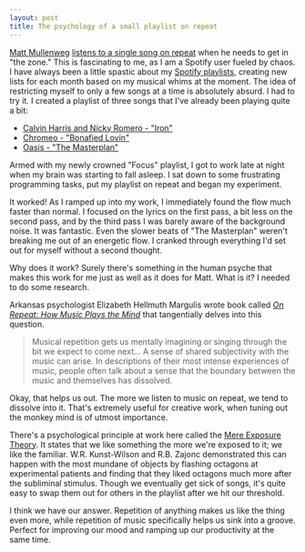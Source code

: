 ```yaml
---
layout: post
title: The psychology of a small playlist on repeat
---
```


[Matt Mullenweg](http://ma.tt) [listens to a single song on repeat](http://fourhourworkweek.com/2015/02/09/matt-mullenweg/) when he needs to get in "the zone." This is fascinating to me, as I am a Spotify user fueled by chaos. I have always been a little spastic about my [Spotify playlists](http://open.spotify.com/user/josephmosby), creating new lists for each month based on my musical whims at the moment. The idea of restricting myself to only a few songs at a time is absolutely absurd. I had to try it. I created a playlist of three songs that I've already been playing quite a bit: 

* [Calvin Harris and Nicky Romero - "Iron"](http://open.spotify.com/track/0uqMUcdMvQtNQLO4jVockW)
* [Chromeo - "Bonafied Lovin"](http://open.spotify.com/track/2si03bj1f2F4X0Hyy0yCPx)
* [Oasis - "The Masterplan"](http://open.spotify.com/track/26qDnsrrvZbylEOUMKLGRh)

Armed with my newly crowned "Focus" playlist, I got to work late at night when my brain was starting to fall asleep. I sat down to some frustrating programming tasks, put my playlist on repeat and began my experiment.

It worked! As I ramped up into my work, I immediately found the flow much faster than normal. I focused on the lyrics on the first pass, a bit less on the second pass, and by the third pass I was barely aware of the background noise. It was fantastic. Even the slower beats of "The Masterplan" weren't breaking me out of an energetic flow. I cranked through everything I'd set out for myself without a second thought.

Why does it work? Surely there's something in the human psyche that makes this work for me just as well as it does for Matt. What is it? I needed to do some research. 

Arkansas psychologist Elizabeth Hellmuth Margulis wrote book called [*On Repeat: How Music Plays the Mind*](http://www.amazon.com/Repeat-How-Music-Plays-Mind/dp/0199990824/ref=sr_1_1?s=books&ie=UTF8&qid=1424026191&sr=1-1&keywords=on+repeat+how+music+plays+the+mind) that tangentially delves into this question. 

> Musical repetition gets us mentally imagining or singing through the bit we expect to come next... A sense of shared subjectivity with the music can arise. In descriptions of their most intense experiences of music, people often talk about a sense that the boundary between the music and themselves has dissolved.

Okay, that helps us out. The more we listen to music on repeat, we tend to dissolve into it. That's extremely useful for creative work, when tuning out the monkey mind is of utmost importance. 

There's a psychological principle at work here called the [Mere Exposure Theory](http://changingminds.org/explanations/theories/mere_exposure.htm). It states that we like something the more we're exposed to it; we like the familiar. W.R. Kunst-Wilson and R.B. Zajonc demonstrated this can happen with the most mundane of objects by flashing octagons at experimental patients and finding that they liked octagons much more after the subliminal stimulus. Though we eventually get sick of songs, it's quite easy to swap them out for others in the playlist after we hit our threshold. 

I think we have our answer. Repetition of anything makes us like the thing even more, while repetition of music specifically helps us sink into a groove. Perfect for improving our mood and ramping up our productivity at the same time.
